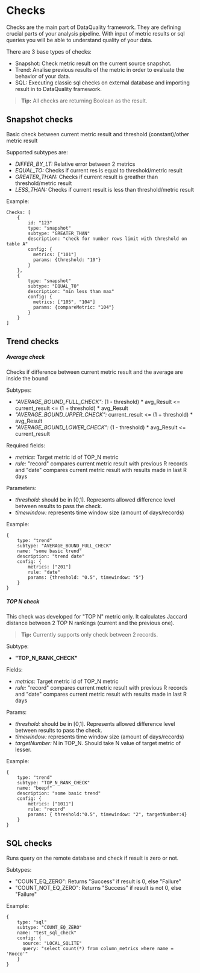 # Checks

Checks are the main part of DataQuality framework. They are defining crucial parts of your analysis pipeline.
 With input of metric results or sql queries you will be able to understand quality of your data.
 
There are 3 base types of checks:
- Snapshot: Check metric result on the current source snapshot.
- Trend: Analise previous results of the metric in order to evaluate the behavior of your data.
- SQL: Executing classic sql checks on external database and importing result in to DataQuality framework.

> **Tip:** All checks are returning Boolean as the result.

## Snapshot checks 
Basic check between current metric result and threshold (constant)/other metric result

Supported subtypes are:
- *DIFFER_BY_LT:* Relative error between 2 metrics
- *EQUAL_TO:* Checks if current res is equal to threshold/metric result
- *GREATER_THAN:* Checks if current result is greather than threshold/metric result
- *LESS_THAN:* Checks if current result is less than threshold/metric result
	
Example:
```hocon
Checks: [
    {
        id: "123"
        type: "snapshot"
        subtype: "GREATER_THAN"
        description: "check for number rows limit with threshold on table A"
        config: {
          metrics: ["101"]
          params: {threshold: "10"}
        }
    },
    {
        type: "snapshot"
        subtype: "EQUAL_TO"
        description: "min less than max"
        config: {
          metrics: ["105", "104"]
          params: {compareMetric: "104"}
        }
    }
]
```

## Trend checks
##### Average check 
Checks if difference between current metric result and the average are inside the bound
        
Subtypes: 
- *"AVERAGE_BOUND_FULL_CHECK":* (1 - threshold) * avg_Result <= current_result <= (1 + threshold) * avg_Result
- *"AVERAGE_BOUND_UPPER_CHECK":* current_result <= (1 + threshold) * avg_Result
- *"AVERAGE_BOUND_LOWER_CHECK":* (1 - threshold) * avg_Result <= current_result

Required fields:
- *metrics:* Target metric id of TOP_N metric
- *rule:* "record" compares current metric result with previous R records and "date" compares current metric result with results made in last R days

Parameters:
- *threshold:* should be in [0,1]. Represents allowed difference level between results to pass the check.
- *timewindow:* represents time window size (amount of days/records)

Example:
```hocon
{
    type: "trend"
    subtype: "AVERAGE_BOUND_FULL_CHECK"
    name: "some basic trend"
    description: "trend date"
    config: {
        metrics: ["201"]
        rule: "date"
        params: {threshold: "0.5", timewindow: "5"}
    }
}
```
##### TOP N check
This check was developed for "TOP N" metric only. It calculates Jaccard distance between 2 TOP N rankings
 (current and the previous one).
 
> **Tip:** Currently supports only check between 2 records.
       
Subtype:
- **"TOP_N_RANK_CHECK"**
        
Fields: 
- *metrics:* Target metric id of TOP_N metric
- *rule:* "record" compares current metric result with previous R records and "date" compares current metric result with results made in last R days

Params:
- *threshold:* should be in [0,1]. Represents allowed difference level between results to pass the check.
- *timewindow:* represents time window size (amount of days/records)
- *targetNumber:* N in TOP_N. Should take N value of target metric of lesser.
            
Example:
```hocon
{
    type: "trend"
    subtype: "TOP_N_RANK_CHECK"
    name: "beepf"
    description: "some basic trend"
    config: {
        metrics: ["1011"]
        rule: "record"
        params: { threshold:"0.5", timewindow: "2", targetNumber:4}
    }
}
```
## SQL checks
Runs query on the remote database and check if result is zero or not.

Subtypes:
- "COUNT_EQ_ZERO": Returns "Success" if result is 0, else "Failure"
- "COUNT_NOT_EQ_ZERO": Returns "Success" if result is not 0, else "Failure"
	
Example:
```hocon
{
    type: "sql"
    subtype: "COUNT_EQ_ZERO"
    name: "test_sql_check"
    config: {
      source: "LOCAL_SQLITE"
      query: "select count(*) from column_metrics where name = 'Rocco'"
    }
}
``` 